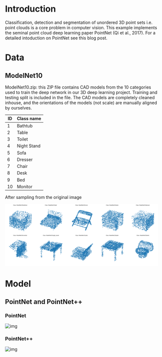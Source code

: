 # Introduction

Classification, detection and segmentation of unordered 3D point sets i.e. point clouds is a core problem in computer vision. This example implements the seminal point cloud deep learning paper PointNet (Qi et al., 2017). For a detailed intoduction on PointNet see this blog post.

# Data

## ModelNet10

ModelNet10.zip: this ZIP file contains CAD models from the 10 categories used to train the deep network in our 3D deep learning project. Training and testing split is included in the file. The CAD models are completely cleaned inhouse, and the orientations of the models (not scale) are manually aligned by ourselves.

| ID | Class name       | 
|----------|----------------|
| 1        | Bathtub| 
| 2        | Table  | 
| 3        | Toilet| 
| 4        | Night Stand |
| 5        |Sofa   | 
| 6        |Dresser | 
| 7        | Chair  | 
| 8        | Desk    | 
| 9        |Bed      | 
| 10       | Monitor | 

After sampling from the original image

![img](assets/output.png)

# Model

## PointNet and PointNet++

### PointNet

![img](https://i.ytimg.com/vi/hgtvli571_U/maxresdefault.jpg)

### PointNet++

![img](https://stanford.edu/~rqi/pointnet2/images/pnpp.jpg)